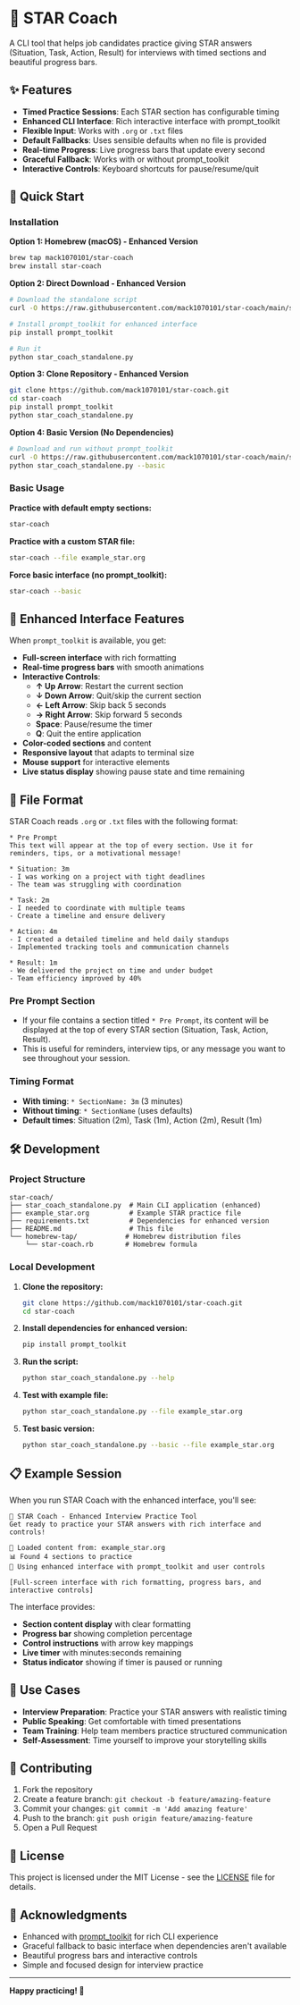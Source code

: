 # 🌟 STAR Coach

A CLI tool that helps job candidates practice giving STAR answers (Situation, Task, Action, Result) for interviews with timed sections and beautiful progress bars.

## ✨ Features

- **Timed Practice Sessions**: Each STAR section has configurable timing
- **Enhanced CLI Interface**: Rich interactive interface with prompt_toolkit
- **Flexible Input**: Works with `.org` or `.txt` files
- **Default Fallbacks**: Uses sensible defaults when no file is provided
- **Real-time Progress**: Live progress bars that update every second
- **Graceful Fallback**: Works with or without prompt_toolkit
- **Interactive Controls**: Keyboard shortcuts for pause/resume/quit

## 🚀 Quick Start

### Installation

**Option 1: Homebrew (macOS) - Enhanced Version**
```bash
brew tap mack1070101/star-coach
brew install star-coach
```

**Option 2: Direct Download - Enhanced Version**
```bash
# Download the standalone script
curl -O https://raw.githubusercontent.com/mack1070101/star-coach/main/star_coach_standalone.py

# Install prompt_toolkit for enhanced interface
pip install prompt_toolkit

# Run it
python star_coach_standalone.py
```

**Option 3: Clone Repository - Enhanced Version**
```bash
git clone https://github.com/mack1070101/star-coach.git
cd star-coach
pip install prompt_toolkit
python star_coach_standalone.py
```

**Option 4: Basic Version (No Dependencies)**
```bash
# Download and run without prompt_toolkit
curl -O https://raw.githubusercontent.com/mack1070101/star-coach/main/star_coach_standalone.py
python star_coach_standalone.py --basic
```

### Basic Usage

**Practice with default empty sections:**
```bash
star-coach
```

**Practice with a custom STAR file:**
```bash
star-coach --file example_star.org
```

**Force basic interface (no prompt_toolkit):**
```bash
star-coach --basic
```

## 🎨 Enhanced Interface Features

When `prompt_toolkit` is available, you get:

- **Full-screen interface** with rich formatting
- **Real-time progress bars** with smooth animations
- **Interactive Controls**:
  - **↑ Up Arrow**: Restart the current section
  - **↓ Down Arrow**: Quit/skip the current section
  - **← Left Arrow**: Skip back 5 seconds
  - **→ Right Arrow**: Skip forward 5 seconds
  - **Space**: Pause/resume the timer
  - **Q**: Quit the entire application
- **Color-coded sections** and content
- **Responsive layout** that adapts to terminal size
- **Mouse support** for interactive elements
- **Live status display** showing pause state and time remaining

## 📝 File Format

STAR Coach reads `.org` or `.txt` files with the following format:

```
* Pre Prompt
This text will appear at the top of every section. Use it for reminders, tips, or a motivational message!

* Situation: 3m
- I was working on a project with tight deadlines
- The team was struggling with coordination

* Task: 2m
- I needed to coordinate with multiple teams
- Create a timeline and ensure delivery

* Action: 4m
- I created a detailed timeline and held daily standups
- Implemented tracking tools and communication channels

* Result: 1m
- We delivered the project on time and under budget
- Team efficiency improved by 40%
```

### Pre Prompt Section
- If your file contains a section titled `* Pre Prompt`, its content will be displayed at the top of every STAR section (Situation, Task, Action, Result).
- This is useful for reminders, interview tips, or any message you want to see throughout your session.

### Timing Format
- **With timing**: `* SectionName: 3m` (3 minutes)
- **Without timing**: `* SectionName` (uses defaults)
- **Default times**: Situation (2m), Task (1m), Action (2m), Result (1m)

## 🛠️ Development

### Project Structure

```
star-coach/
├── star_coach_standalone.py  # Main CLI application (enhanced)
├── example_star.org          # Example STAR practice file
├── requirements.txt          # Dependencies for enhanced version
├── README.md                 # This file
└── homebrew-tap/            # Homebrew distribution files
    └── star-coach.rb        # Homebrew formula
```

### Local Development

1. **Clone the repository:**
   ```bash
   git clone https://github.com/mack1070101/star-coach.git
   cd star-coach
   ```

2. **Install dependencies for enhanced version:**
   ```bash
   pip install prompt_toolkit
   ```

3. **Run the script:**
   ```bash
   python star_coach_standalone.py --help
   ```

4. **Test with example file:**
   ```bash
   python star_coach_standalone.py --file example_star.org
   ```

5. **Test basic version:**
   ```bash
   python star_coach_standalone.py --basic --file example_star.org
   ```

## 📋 Example Session

When you run STAR Coach with the enhanced interface, you'll see:

```
🌟 STAR Coach - Enhanced Interview Practice Tool
Get ready to practice your STAR answers with rich interface and controls!

📁 Loaded content from: example_star.org
📊 Found 4 sections to practice
🎨 Using enhanced interface with prompt_toolkit and user controls

[Full-screen interface with rich formatting, progress bars, and interactive controls]
```

The interface provides:
- **Section content display** with clear formatting
- **Progress bar** showing completion percentage
- **Control instructions** with arrow key mappings
- **Live timer** with minutes:seconds remaining
- **Status indicator** showing if timer is paused or running

## 🎯 Use Cases

- **Interview Preparation**: Practice your STAR answers with realistic timing
- **Public Speaking**: Get comfortable with timed presentations
- **Team Training**: Help team members practice structured communication
- **Self-Assessment**: Time yourself to improve your storytelling skills

## 🤝 Contributing

1. Fork the repository
2. Create a feature branch: `git checkout -b feature/amazing-feature`
3. Commit your changes: `git commit -m 'Add amazing feature'`
4. Push to the branch: `git push origin feature/amazing-feature`
5. Open a Pull Request

## 📄 License

This project is licensed under the MIT License - see the [LICENSE](LICENSE) file for details.

## 🙏 Acknowledgments

- Enhanced with [prompt_toolkit](https://python-prompt-toolkit.readthedocs.io/) for rich CLI experience
- Graceful fallback to basic interface when dependencies aren't available
- Beautiful progress bars and interactive controls
- Simple and focused design for interview practice

---

**Happy practicing! 🎉** 